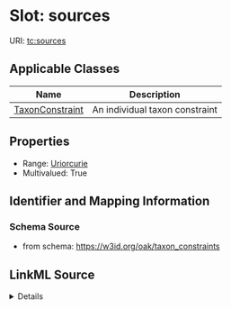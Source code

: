 # Slot: sources

URI: [tc:sources](https://w3id.org/linkml/taxon_constraints/sources)



<!-- no inheritance hierarchy -->




## Applicable Classes

| Name | Description |
| --- | --- |
[TaxonConstraint](TaxonConstraint.md) | An individual taxon constraint






## Properties

* Range: [Uriorcurie](Uriorcurie.md)
* Multivalued: True








## Identifier and Mapping Information







### Schema Source


* from schema: https://w3id.org/oak/taxon_constraints




## LinkML Source

<details>
```yaml
name: sources
from_schema: https://w3id.org/oak/taxon_constraints
rank: 1000
multivalued: true
alias: sources
owner: TaxonConstraint
domain_of:
- TaxonConstraint
range: uriorcurie

```
</details>